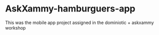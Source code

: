 # AskXammy-hamburguers-app
 This was the mobile app  project assigned in the dominiotic + askxammy workshop
